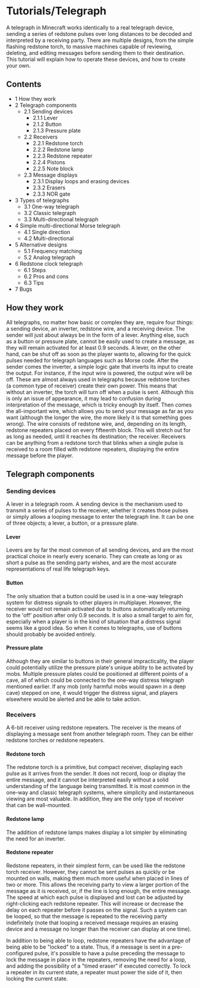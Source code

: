 # Tutorials/Telegraph
A telegraph in Minecraft works identically to a real telegraph device, sending a series of redstone pulses over long distances to be decoded and interpreted by a receiving party. There are multiple designs, from the simple flashing redstone torch, to massive machines capable of reviewing, deleting, and editing messages before sending them to their destination. This tutorial will explain how to operate these devices, and how to create your own.

## Contents
- 1 How they work
- 2 Telegraph components
	- 2.1 Sending devices
		- 2.1.1 Lever
		- 2.1.2 Button
		- 2.1.3 Pressure plate
	- 2.2 Receivers
		- 2.2.1 Redstone torch
		- 2.2.2 Redstone lamp
		- 2.2.3 Redstone repeater
		- 2.2.4 Pistons
		- 2.2.5 Note block
	- 2.3 Message displays
		- 2.3.1 Display loops and erasing devices
		- 2.3.2 Erasers
		- 2.3.3 NOR gate
- 3 Types of telegraphs
	- 3.1 One-way telegraph
	- 3.2 Classic telegraph
	- 3.3 Multi-directional telegraph
- 4 Simple multi-directional Morse telegraph
	- 4.1 Single direction
	- 4.2 Multi-directional
- 5 Alternative designs
	- 5.1 Frequency matching
	- 5.2 Analog telegraph
- 6 Redstone clock telegraph
	- 6.1 Steps
	- 6.2 Pros and cons
	- 6.3 Tips
- 7 Bugs

## How they work
All telegraphs, no matter how basic or complex they are, require four things: a sending device, an inverter, redstone wire, and a receiving device. The sender will just about always be in the form of a lever. Anything else, such as a button or pressure plate, cannot be easily used to create a message, as they will remain activated for at least 0.9 seconds. A lever, on the other hand, can be shut off as soon as the player wants to, allowing for the quick pulses needed for telegraph languages such as Morse code. After the sender comes the inverter, a simple logic gate that inverts its input to create the output. For instance, if the input wire is powered, the output wire will be off. These are almost always used in telegraphs because redstone torches (a common type of receiver) create their own power. This means that without an inverter, the torch will turn off when a pulse is sent. Although this is only an issue of appearance, it may lead to confusion during interpretation of the message, which is tricky enough by itself. Then comes the all-important wire, which allows you to send your message as far as you want (although the longer the wire, the more likely it is that something goes wrong). The wire consists of redstone wire, and, depending on its length, redstone repeaters placed on every fifteenth block. This will stretch out for as long as needed, until it reaches its destination; the receiver. Receivers can be anything from a redstone torch that blinks when a single pulse is received to a room filled with redstone repeaters, displaying the entire message before the player.

## Telegraph components
### Sending devices
A lever in a telegraph room.
A sending device is the mechanism used to transmit a series of pulses to the receiver, whether it creates those pulses or simply allows a looping message to enter the telegraph line. It can be one of three objects; a lever, a button, or a pressure plate.

#### Lever
Levers are by far the most common of all sending devices, and are the most practical choice in nearly every scenario. They can create as long or as short a pulse as the sending party wishes, and are the most accurate representations of real life telegraph keys.

#### Button
The only situation that a button could be used is in a one-way telegraph system for distress signals to other players in multiplayer. However, the receiver would not remain activated due to buttons automatically returning to the 'off' position after only 0.9 seconds.
It is also a small target to aim for, especially when a player is in the kind of situation that a distress signal seems like a good idea. So when it comes to telegraphs, use of buttons should probably be avoided entirely.

#### Pressure plate
Although they are similar to buttons in their general impracticality, the player could potentially utilize the pressure plate's unique ability to be activated by mobs. Multiple pressure plates could be positioned at different points of a cave, all of which could be connected to the one-way distress telegraph mentioned earlier. If any mob (only harmful mobs would spawn in a deep cave) stepped on one, it would trigger the distress signal, and players elsewhere would be alerted and be able to take action.

### Receivers
A 6-bit receiver using redstone repeaters.
The receiver is the means of displaying a message sent from another telegraph room. They can be either redstone torches or redstone repeaters.

#### Redstone torch
The redstone torch is a primitive, but compact receiver, displaying each pulse as it arrives from the sender. It does not record, loop or display the entire message, and it cannot be interpreted easily without a solid understanding of the language being transmitted. It is most common in the one-way and classic telegraph systems, where simplicity and instantaneous viewing are most valuable. In addition, they are the only type of receiver that can be wall-mounted. 

#### Redstone lamp
The addition of redstone lamps makes display a lot simpler by eliminating the need for an inverter.

#### Redstone repeater
Redstone repeaters, in their simplest form, can be used like the redstone torch receiver. However, they cannot be sent pulses as quickly or be mounted on walls, making them much more useful when placed in lines of two or more. This allows the receiving party to view a larger portion of the message as it is received, or, if the line is long enough, the entire message. The speed at which each pulse is displayed and lost can be adjusted by right-clicking each redstone repeater. This will increase or decrease the delay on each repeater before it passes on the signal. Such a system can be looped, so that the message is repeated to the receiving party indefinitely (note that looping a received message requires an erasing device and a message no longer than the receiver can display at one time).

In addition to being able to loop, redstone repeaters have the advantage of being able to be "locked" to a state. Thus, if a message is sent in a pre-configured pulse, it's possible to have a pulse preceding the message to lock the message in place in the repeaters, removing the need for a loop, and adding the possibility of a "timed eraser" if executed correctly. To lock a repeater in its current state, a repeater must power the side of it, then locking the current state.

